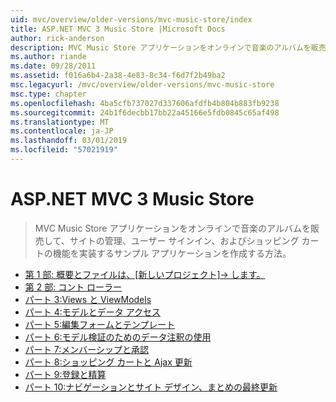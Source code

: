 ```yaml
---
uid: mvc/overview/older-versions/mvc-music-store/index
title: ASP.NET MVC 3 Music Store |Microsoft Docs
author: rick-anderson
description: MVC Music Store アプリケーションをオンラインで音楽のアルバムを販売して、ユーザー サインインのサイトの管理を実装するサンプル アプリケーションを作成する方法をしています.
ms.author: riande
ms.date: 09/28/2011
ms.assetid: f016a6b4-2a38-4e83-8c34-f6d7f2b49ba2
msc.legacyurl: /mvc/overview/older-versions/mvc-music-store
msc.type: chapter
ms.openlocfilehash: 4ba5cfb737027d337606afdfb4b804b883fb9238
ms.sourcegitcommit: 24b1f6decbb17bb22a45166e5fdb0845c65af498
ms.translationtype: MT
ms.contentlocale: ja-JP
ms.lasthandoff: 03/01/2019
ms.locfileid: "57021919"
---
```

<a name="aspnet-mvc-3-music-store"></a>ASP.NET MVC 3 Music Store
====================
> MVC Music Store アプリケーションをオンラインで音楽のアルバムを販売して、サイトの管理、ユーザー サインイン、およびショッピング カートの機能を実装するサンプル アプリケーションを作成する方法。


- [第 1 部: 概要とファイルは、[新しいプロジェクト]-> します。](mvc-music-store-part-1.md)
- [第 2 部: コント ローラー](mvc-music-store-part-2.md)
- [パート 3:Views と ViewModels](mvc-music-store-part-3.md)
- [パート 4:モデルとデータ アクセス](mvc-music-store-part-4.md)
- [パート 5:編集フォームとテンプレート](mvc-music-store-part-5.md)
- [パート 6:モデル検証のためのデータ注釈の使用](mvc-music-store-part-6.md)
- [パート 7:メンバーシップと承認](mvc-music-store-part-7.md)
- [パート 8:ショッピング カートと Ajax 更新](mvc-music-store-part-8.md)
- [パート 9:登録と精算](mvc-music-store-part-9.md)
- [パート 10:ナビゲーションとサイト デザイン、まとめの最終更新](mvc-music-store-part-10.md)
